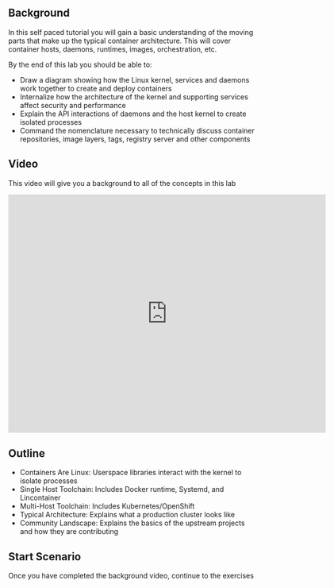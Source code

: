 ## Background
In this self paced tutorial you will gain a basic understanding of the moving parts that make up the typical container architecture.  This will cover container hosts, daemons, runtimes, images, orchestration, etc.

By the end of this lab you should be able to:
- Draw a diagram showing how the Linux kernel, services and daemons work together to create and deploy containers
- Internalize how the architecture of the kernel and supporting services affect security and performance
- Explain the API interactions of daemons and the host kernel to create isolated processes
- Command the nomenclature necessary to technically discuss container repositories, image layers, tags, registry server and other components


## Video
This video will give you a background to all of the concepts in this lab

<iframe width="640" height="480" src="https://www.youtube.com/embed/gcfjWF_H5SU" frameborder="0" allowfullscreen></iframe>

## Outline
- Containers Are Linux: Userspace libraries interact with the kernel to isolate processes
- Single Host Toolchain: Includes Docker runtime, Systemd, and Lincontainer
- Multi-Host Toolchain: Includes Kubernetes/OpenShift
- Typical Architecture: Explains what a production cluster looks like
- Community Landscape: Explains the basics of the upstream projects and how they are contributing

## Start Scenario
Once you have completed the background video, continue to the exercises
